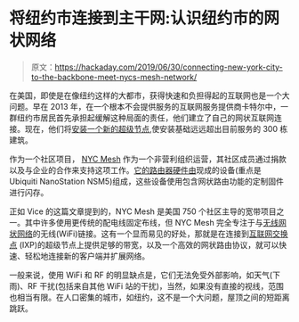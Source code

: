# 将纽约市连接到主干网:认识纽约市的网状网络

> 原文：<https://hackaday.com/2019/06/30/connecting-new-york-city-to-the-backbone-meet-nycs-mesh-network/>

在美国，即使是在像纽约这样的大都市，获得快速和负担得起的互联网也是一个大问题。早在 2013 年，在一个根本不会提供服务的互联网服务提供商卡特尔中，一群纽约市居民首先承担起缓解这种局面的责任，他们建立了自己的网状互联网连接。现在，他们将[安装一个新的超级节点](https://www.nycmesh.net/pressreleases/Release19-06-13),使安装基础远远超出目前服务的 300 栋建筑。

作为一个社区项目， [NYC Mesh](https://www.nycmesh.net/) 作为一个非营利组织运营，其社区成员通过捐款以及与企业的合作来支持这项工作。[它的路由器硬件由](https://www.nycmesh.net/download)现成的设备(重点是 Ubiquiti NanoStation NSM5)组成，这些设备使用包含网状路由功能的定制固件进行闪存。

正如 Vice 的这篇文章提到的，NYC Mesh 是美国 750 个社区主导的宽带项目之一。其中许多使用更传统的配电线固定布线，但 NYC Mesh 完全专注于与[无线网状网络](https://en.wikipedia.org/wiki/Wireless_mesh_network)的无线(WiFi)链接。这有一个显而易见的好处，那就是在连接到[互联网交换点](https://en.wikipedia.org/wiki/Internet_exchange_point) (IXP)的超级节点上提供足够的带宽，以及一个高效的网状路由协议，就可以快速、轻松地连接新的客户端并扩展网络。

一般来说，使用 WiFi 和 RF 的明显缺点是，它们无法免受外部影响，如天气(下雨)、RF 干扰(包括来自其他 WiFi 站的干扰)，当然，如果没有直接的视线，范围也相当有限。在人口密集的城市，如纽约，这不是一个大问题，屋顶之间的短距离跳跃。
